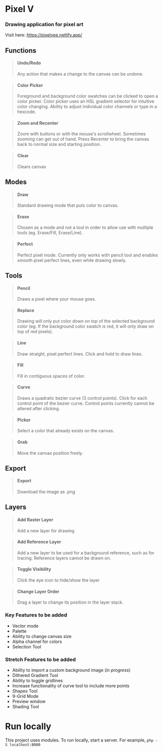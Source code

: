 # Pixel V

### Drawing application for pixel art

Visit here: https://pixelvee.netlify.app/

## Functions

> #### Undo/Redo
>
> Any action that makes a change to the canvas can be undone.

> #### Color Picker
>
> Foreground and background color swatches can be clicked to open a color picker.
> Color picker uses an HSL gradient selector for intuitive color changing.
> Ability to adjust individual color channels or type in a hexcode.

> #### Zoom and Recenter
>
> Zoom with buttons or with the mouse's scrollwheel.
> Sometimes zooming can get out of hand. Press Recenter to bring the canvas back to normal size and starting position.

> #### Clear
>
> Clears canvas

## Modes

> #### Draw
>
> Standard drawing mode that puts color to canvas.

> #### Erase
>
> Chosen as a mode and not a tool in order to allow use with multiple tools (eg. Erase/Fill, Erase/Line).

> #### Perfect
>
> Perfect pixel mode. Currently only works with pencil tool and enables smooth pixel perfect lines, even while drawing slowly.

## Tools

> #### Pencil
>
> Draws a pixel where your mouse goes.

> #### Replace
>
> Drawing will only put color down on top of the selected background color (eg. If the background color swatch is red, it will only draw on top of red pixels).

> #### Line
>
> Draw straight, pixel perfect lines. Click and hold to draw lines.

> #### Fill
>
> Fill in contiguous spaces of color.

> #### Curve
>
> Draws a quadratic bezier curve (3 control points). Click for each control point of the bezier curve. Control points currently cannot be altered after clicking.

> #### Picker
>
> Select a color that already exists on the canvas.

> #### Grab
>
> Move the canvas position freely.

## Export

> #### Export
>
> Download the image as .png

## Layers

> #### Add Raster Layer
>
> Add a new layer for drawing

> #### Add Reference Layer
>
> Add a new layer to be used for a background reference, such as for tracing. Reference layers cannot be drawn on.

> #### Toggle Visibility
>
> Click the eye icon to hide/show the layer

> #### Change Layer Order
>
> Drag a layer to change its position in the layer stack.

### Key Features to be added

- Vector mode
- Palette
- Ability to change canvas size
- Alpha channel for colors
- Selection Tool

### Stretch Features to be added

- Ability to import a custom background image (_in progress_)
- Dithered Gradient Tool
- Ability to toggle gridlines
- Increase functionality of curve tool to include more points
- Shapes Tool
- 9-Grid Mode
- Preview window
- Shading Tool

# Run locally
This project uses modules. To run locally, start a server. For example, `php -S localhost:8000`
